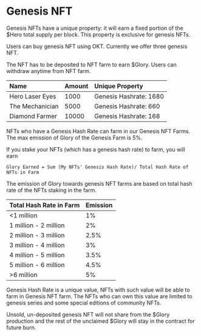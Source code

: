 # Genesis NFT

Genesis NFTs have a unique property: it will earn a fixed portion of the $Hero total supply per block. This property is exclusive for genesis NFTs.

Users can buy genesis NFT using OKT. Currently we offer three genesis NFT.

The NFT has to be deposited to NFT farm to earn $Glory. Users can withdraw anytime from NFT farm.

| Name | Amount | Unique Property |
| :--- | :--- | :--- |
| Hero Laser Eyes | 1000 | Genesis Hashrate: 1680 |
| The Mechanician | 5000 | Genesis Hashrate: 660 |
| Diamond Farmer | 10000 | Genesis Hashrate: 168 |

NFTs who have a Genesis Hash Rate can farm in our Genesis NFT Farms. The max emission of Glory of the Genesis Farm is 5%. 

If you stake your NFTs \(which has a genesis hash rate\) to farm, you will earn

```text
Glory Earned = Sum (My NFTs' Genesis Hash Rate)/ Total Hash Rate of NFTs in Farm
```

The emission of Glory towards genesis NFT farms are based on total hash rate of the NFTs staking in the farm.

| Total Hash Rate in Farm | Emission |
| :--- | :--- |
| &lt;1 million | 1% |
| 1 million - 2 million | 2% |
| 2 million - 3 million  | 2.5% |
| 3 million - 4 million | 3% |
| 4 million - 5 million | 3.5% |
| 5 million - 6 million | 4.5% |
| &gt;6 million | 5% |

Genesis Hash Rate is a unique value, NFTs with such value will be able to farm in Genesis NFT farm. The NFTs who can own this value are limited to genesis series and some special editions of community NFTs.

Unsold, un-deposited genesis NFT will not share from the $Glory production and the rest of the unclaimed $Glory will stay in the contract for future burn.

